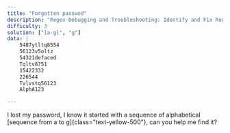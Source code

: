 ```yaml
---
title: "Forgotten passwod"
description: "Regex Debugging and Troubleshooting: Identify and Fix Regular Expression Issues."
difficulty: 3
solution: ["[a-g]", "g"]
data: | 
    5487ytltq8554
    56123v5oltz
    54321defaced
    Tqltv8751
    15422332
    226544
    Tvlvstq56123
    AlphA123

---
```


I lost my password, I know it started with a sequence of alphabetical [sequence from a to g]{class="text-yellow-500"}, can you help me find it?
